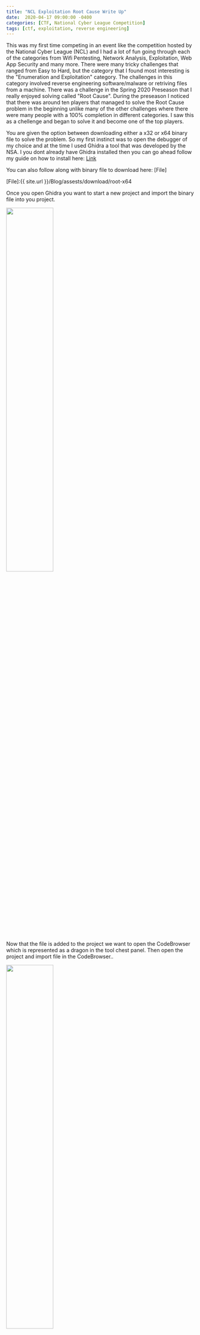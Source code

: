 ```yaml
---
title: "NCL Exploitation Root Cause Write Up"
date:  2020-04-17 09:00:00 -0400
categories: [CTF, National Cyber League Competition]
tags: [ctf, exploitation, reverse engineering]
---
```


This was my first time competing in an event like the competition hosted by the National Cyber League (NCL) and I had a lot of fun going through each of the categories from Wifi Pentesting, Network Analysis, Exploitation, Web App Security and many more. There were many tricky challenges that ranged from Easy to Hard, but the category that I found most interesting is the "Enumeration and Exploitation" category. The challenges in this category involved reverse engineering software/malware or retriving files from a machine. There was a challenge in the Spring 2020 Preseason that I really enjoyed solving called "Root Cause". During the preseason I noticed that there was around ten players that managed to solve the Root Cause problem in the beginning unlike many of the other challenges where there were many people with a 100% completion in different categories. I saw this as a chellenge and began to solve it and become one of the top players.

You are given the option between downloading either a x32 or x64 binary file to solve the problem. So my first instinct was to open the debugger of my choice and at the time I used Ghidra a tool that was developed by the NSA. I you dont already have Ghidra installed then you can go ahead follow my guide on how to install here: [Link](2020-04-18-how-to-install-ghidra)

You can also follow along with binary file to download here: [File]

[File]:{{ site.url }}/Blog/assests/download/root-x64

Once you open Ghidra you want to start a new project and import the binary file into you project.

<img src="/Blog/assets/img/post/2020-04-18-ncl-exploitation-root-cause-write-up/Screenshot1.png" style="width: 50%" >

Now that the file is added to the project we want to open the CodeBrowser which is represented as a dragon in the tool chest panel. Then open the project and import file in the CodeBrowser..

<img src="/Blog/assets/img/post/2020-04-18-ncl-exploitation-root-cause-write-up/Screenshot2.png" style="width: 50%" >

Now that we have imported the file we want to analyze it

<img src="/Blog/assets/img/post/2020-04-18-ncl-exploitation-root-cause-write-up/Screenshot3.png" style="width: 50%" >

In the next window we want to make sure we have "Decompile Parameter ID" checked

<img src="/Blog/assets/img/post/2020-04-18-ncl-exploitation-root-cause-write-up/Screenshot4.png" style="width: 50%" >

To jump to the start of the program we can go to the symbol tree window on the left side and under the dropdown of the functions folder we want to click "entry" this is where the C program begins.

<img src="/Blog/assets/img/post/2020-04-18-ncl-exploitation-root-cause-write-up/Screenshot5.png" style="width: 50%" >

In the decompile window we can see the entry point and that it calls another function which is our "main". The decompiler renamed this to `FUN_00400b0b`. If we double click on it we can jump to the main of the C program.

<img src="/Blog/assets/img/post/2020-04-18-ncl-exploitation-root-cause-write-up/Screenshot6.png" style="width: 50%" >

Once we have stepped into the main of the C program we can see on line 2 there is an int and undefined datatype as the parameters. From experience with C we can assume that this is `int argc, char *argv` and user input is passed to the binary. Also it is important to note the TID that we were given by the NCL competion is only argument that is ran when the binary is executed in the terminal. You can also see proof of that on line 17.

<img src="/Blog/assets/img/post/2020-04-18-ncl-exploitation-root-cause-write-up/Screenshot7.png" style="width: 50%" >

 So we can go ahead and rename these by right clicking and changing the variable name and type to its respective value. At this point we can begin to follow the decompiled code and understand what is going on. We can also see that the program requires the user to run a root or a user that has a UID of 0
 
 ```c
  uid = geteuid();
  if (uid != 0) {
    fwrite("You don\'t have permission to run this program!\n",1,0x2f,stderr);
                    /* WARNING: Subroutine does not return */
    exit(1);
  }
 ```
 So I went ahead and renamed a few variables to help me follow the program.

<img src="/Blog/assets/img/post/2020-04-18-ncl-exploitation-root-cause-write-up/Screenshot8.png" style="width: 50%" >

We can see that there is a another function previously called FUN_00400906 that we renamed to CalculateFlag that passes an argument of argv[1] which should be the TID value that we passed into the program. Now if we double click on the CalculateFlag function we can just to its decompiled code and right off the bat I noticed that there were variables that had hex values set.

<img src="/Blog/assets/img/post/2020-04-18-ncl-exploitation-root-cause-write-up/Screenshot9.png" style="width: 50%" >

If we convert those hex values to ascii we should get something that starts with `SKY-` which is a piece of a flag since all the NCL flags start with `NCL-` or `SKY-`. We cant assume that this is the flag because the program does something with the TID and those values.

As we go through the program we notice is that the AUTH linux environment variable is retrived and saved to a variable in the program and is later used. 

```c
  __s = getenv("AUTH");
   if (__s != (char *)0x0) {
    sVar1 = strlen(__s);
    if (sVar1 == 0xd) {
      local_68 = 0;
      local_70 = 0;
      while( true ) {
        sVar1 = strlen(tid);
        if (sVar1 <= (ulong)(long)local_70) break;
        local_68 = local_68 + tid[local_70];
        local_70 = local_70 + 1;
      }
      local_6c = 0;
```
I assume this AUTH environment variable is set on the NCL linux server and has a flag stored to check the user input the right flag. We can see that the program checks to make sure the user input flag is 13 (0xd) characters long and begins to take the TID value we passed in and adding the decimal value of each char to local_68 which is later used in the program.

Unfortunately I don't have the TID that was given to me, but the value of local_68 turned out to be `2487`.

Then immediately after we can see that local_6c is set to 0 which which is the `index` of the program.

```c
        if (index < 4) {
          if ((int)flag_value[index] != local_58[index]) {
            uVar2 = 0;
            goto LAB_00400adf;
          }
        }
```
Now the code begins to come a little more clear. The code above shows that the AUTH environment variable which we assumed as the flag value is compared with the values we found at the beginning of the program as shown below. This values should be equivalent to `SKY-`.

```c
  local_58[0] = 0x53;
  local_58[1] = 0x4b;
  local_58[2] = 0x59;
  local_58[3] = 0x2d;
  local_48 = 0x50;
  local_44 = 0x51;
  local_40 = 0x4e;
  local_3c = 0x4f;
  local_38 = 0xc;
  local_34 = 0x31;
  local_30 = 0x30;
  local_2c = 0x30;
  local_28 = 0x31;
```

'0x50', '0x51', '0x4e', '0x4f', '0xc', '0x31', '0x30', '0x30', '0x31'
Now that we know the flag begins with `SKY-` we can begin to solve the rest. Now that we are looking for the 4 index value of the flag we can follow the code below.

```c
        else {
          if (index == 8) {
            if (flag_value[8] != flag_value[3]) {
              uVar2 = 0;
              goto LAB_00400adf;
            }
          }
          else {
            if (((long)flag_value[index] ^ tid_value % 10) != (long)local_58[index]) {
              uVar2 = 0;
              goto LAB_00400adf;
            }
          }
        }
        index = index + 1;
```
As we said earlier we can assume that local_48, local_44, local_40, local_3c, local_38, local_34, local_30, local_2c, and local_28 is the remaining values of the local_58 array which is the obfuscated flag stored in the program. Since we are looking for the 4 index we will start at line 9 and it we can see that the flag value we input has a bitwise XOR to the value 2487 (tid_value) and is modulus by 10 and is compared to the local_58 flag character stored in the program. So in order to reverse the value we can use a little bit of python.

```python
chr(int("0x50" ,16) ^ 2487 % 10)
```
The output returns a 'W'

So we can do this for all of the hex values.

```python
a = ['0x50', '0x51', '0x4e', '0x4f', '0xc', '0x31', '0x30', '0x30', '0x31']
  for hex in a:
    print chr(int(hex ,16) ^ 2487 % 10),
``` 
The output gives us:

> W V I H   6 7 7 6

Now all we have to do is piece it together and we have the flag.

> Just to note for the future. The TID will always be different so this flag wont always be the same.